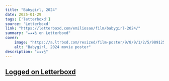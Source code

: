 ```yaml
---
title: "Babygirl, 2024"
date: 2025-01-29
tags: ['letterboxd']
source: 'Letterboxd'
link: "https://letterboxd.com/emiliosao/film/babygirl-2024/"
summary: "★★★½ on Letterboxd"
cover:
    image: "https://a.ltrbxd.com/resized/film-poster/9/8/9/1/2/5/989125-babygirl-2024-0-600-0-900-crop.jpg?v=b175884970"
    alt: "Babygirl, 2024 movie poster"
description: "★★★½"
---
```

## [Logged on Letterboxd](https://letterboxd.com/emiliosao/film/babygirl-2024/)

